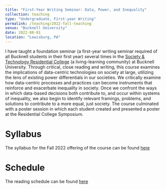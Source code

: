 ```yaml
---
title: "First-Year Writing Seminar: Data, Power, and Inequality"
collection: teaching
type: "Undergraduate, First-year Writing"
permalink: /teaching/2022-fall-teaching
venue: "Bucknell University"
date: 2022-08-01
location: "Lewisburg, PA"
---
```


I have taught a foundation seminar (a first-year writing seminar required of all Bucknell students in their first year) several times in the [Society & Technology Residential College](https://www.bucknell.edu/life-bucknell/first-year-experience/residential-colleges/society-technology-residential-college) (a living-learning community) at Bucknell University. Through critical, close reading and writing, this course examines the implications of data-centric technologies on society at large, utilizing the lens of existing power differentials in our societies. We critically examine how data-centric processes and practices can become instruments that reinforce and exacerbate inequality in society. Once we confront the ways in which data-based decisions both contribute to, and occur within systems of inequality, we also begin to identify relevant framings, problems, and solutions to contribute to a more equal, just society. The course culminated with a poster session in which each student created and presented a poster at the Residential College Symposium.


Syllabus
======

The syllabus for the Fall 2022 offering of the course can be found [here](https://sites.google.com/bucknell.edu/resc098-2629fall2022/syllabus?authuser=0)

Schedule
======

The reading schedule can be found [here](https://sites.google.com/bucknell.edu/resc098-2629fall2022/schedule?authuser=0)


